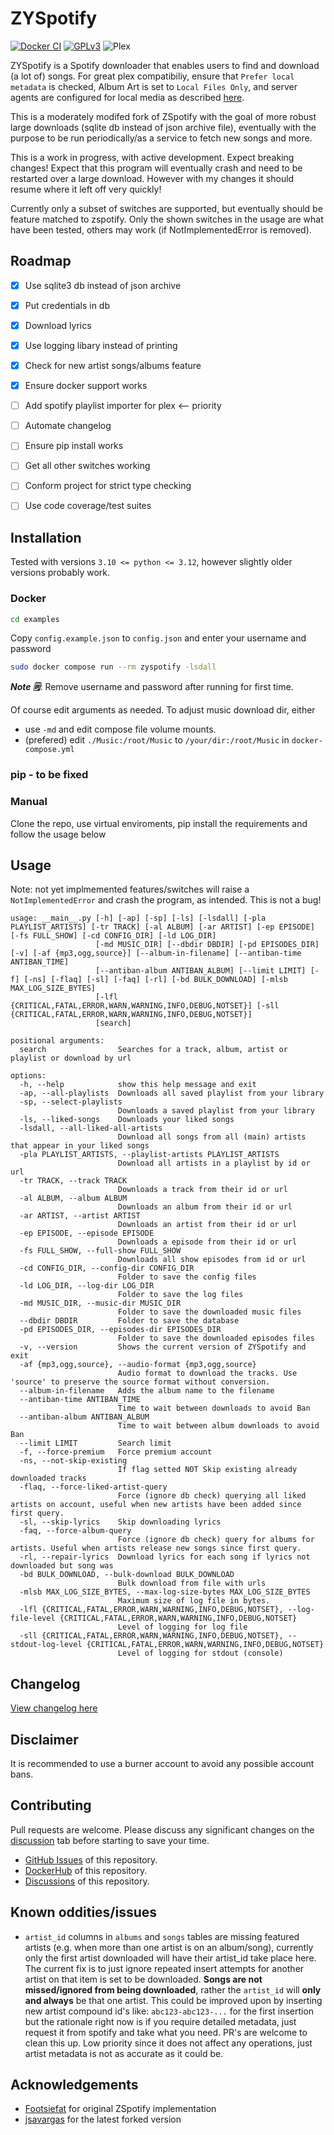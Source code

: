 # ZYSpotify

[![Docker CI](https://github.com/kaitallaoua/zyspotify/actions/workflows/docker-ci.yml/badge.svg)](https://github.com/kaitallaoua/zyspotify/actions/workflows/docker-ci.yml)
[![GPLv3](https://img.shields.io/badge/license-GPLv3-blue)](https://opensource.org/license/gpl-3-0)
![Plex](https://img.shields.io/badge/plex-%23E5A00D.svg?style=for-the-badge&logo=plex&logoColor=white)

ZYSpotify is a Spotify downloader that enables users to find and download (a lot of) songs. For great plex compatibiliy, ensure that `Prefer local metadata` is checked, Album Art is set to `Local Files Only`, and server agents are configured for local media as described [here](https://support.plex.tv/articles/215916117-adding-local-lyrics/). 

This is a moderately modifed fork of ZSpotify with the goal of more robust large downloads (sqlite db instead of json archive file), eventually with the purpose to be run periodically/as a service to fetch new songs and more.

This is a work in progress, with active development. Expect breaking changes! Expect that this program will eventually crash and need to be restarted over a large download. However with my changes it should resume where it left off very quickly! 


Currently only a subset of switches are supported, but eventually should be feature matched to zspotify. Only the shown switches in the usage are what have been tested, others may work (if NotImplementedError is removed).


## Roadmap

- [x] Use sqlite3 db instead of json archive
- [x] Put credentials in db
- [x] Download lyrics
- [x] Use logging libary instead of printing
- [x] Check for new artist songs/albums feature
- [x] Ensure docker support works
- [ ] Add spotify playlist importer for plex <-- priority
- [ ] Automate changelog
- [ ] Ensure pip install works
- [ ] Get all other switches working
- [ ] Conform project for strict type checking
- [ ] Use code coverage/test suites


## Installation
Tested with versions `3.10 <= python <= 3.12`, however slightly older versions probably work.
### Docker


```bash
cd examples
```

Copy `config.example.json` to `config.json` and enter your username and password

```bash
sudo docker compose run --rm zyspotify -lsdall
```

***Note 🗒️***: Remove username and password after running for first time.

Of course edit arguments as needed. To adjust music download dir, either
- use `-md` and edit compose file volume mounts.
- (prefered) edit `./Music:/root/Music` to `/your/dir:/root/Music` in `docker-compose.yml`



### pip - to be fixed


### Manual
Clone the repo, use virtual enviroments, pip install the requirements and follow the usage below

## Usage
Note: not yet implmemented features/switches will raise a `NotImplementedError` and crash the program, as intended. This is not a bug!
```
usage: __main__.py [-h] [-ap] [-sp] [-ls] [-lsdall] [-pla PLAYLIST_ARTISTS] [-tr TRACK] [-al ALBUM] [-ar ARTIST] [-ep EPISODE] [-fs FULL_SHOW] [-cd CONFIG_DIR] [-ld LOG_DIR]
                   [-md MUSIC_DIR] [--dbdir DBDIR] [-pd EPISODES_DIR] [-v] [-af {mp3,ogg,source}] [--album-in-filename] [--antiban-time ANTIBAN_TIME]
                   [--antiban-album ANTIBAN_ALBUM] [--limit LIMIT] [-f] [-ns] [-flaq] [-sl] [-faq] [-rl] [-bd BULK_DOWNLOAD] [-mlsb MAX_LOG_SIZE_BYTES]
                   [-lfl {CRITICAL,FATAL,ERROR,WARN,WARNING,INFO,DEBUG,NOTSET}] [-sll {CRITICAL,FATAL,ERROR,WARN,WARNING,INFO,DEBUG,NOTSET}]
                   [search]

positional arguments:
  search                Searches for a track, album, artist or playlist or download by url

options:
  -h, --help            show this help message and exit
  -ap, --all-playlists  Downloads all saved playlist from your library
  -sp, --select-playlists
                        Downloads a saved playlist from your library
  -ls, --liked-songs    Downloads your liked songs
  -lsdall, --all-liked-all-artists
                        Download all songs from all (main) artists that appear in your liked songs
  -pla PLAYLIST_ARTISTS, --playlist-artists PLAYLIST_ARTISTS
                        Download all artists in a playlist by id or url
  -tr TRACK, --track TRACK
                        Downloads a track from their id or url
  -al ALBUM, --album ALBUM
                        Downloads an album from their id or url
  -ar ARTIST, --artist ARTIST
                        Downloads an artist from their id or url
  -ep EPISODE, --episode EPISODE
                        Downloads a episode from their id or url
  -fs FULL_SHOW, --full-show FULL_SHOW
                        Downloads all show episodes from id or url
  -cd CONFIG_DIR, --config-dir CONFIG_DIR
                        Folder to save the config files
  -ld LOG_DIR, --log-dir LOG_DIR
                        Folder to save the log files
  -md MUSIC_DIR, --music-dir MUSIC_DIR
                        Folder to save the downloaded music files
  --dbdir DBDIR         Folder to save the database
  -pd EPISODES_DIR, --episodes-dir EPISODES_DIR
                        Folder to save the downloaded episodes files
  -v, --version         Shows the current version of ZYSpotify and exit
  -af {mp3,ogg,source}, --audio-format {mp3,ogg,source}
                        Audio format to download the tracks. Use 'source' to preserve the source format without conversion.
  --album-in-filename   Adds the album name to the filename
  --antiban-time ANTIBAN_TIME
                        Time to wait between downloads to avoid Ban
  --antiban-album ANTIBAN_ALBUM
                        Time to wait between album downloads to avoid Ban
  --limit LIMIT         Search limit
  -f, --force-premium   Force premium account
  -ns, --not-skip-existing
                        If flag setted NOT Skip existing already downloaded tracks
  -flaq, --force-liked-artist-query
                        Force (ignore db check) querying all liked artists on account, useful when new artists have been added since first query.
  -sl, --skip-lyrics    Skip downloading lyrics
  -faq, --force-album-query
                        Force (ignore db check) query for albums for artists. Useful when artists release new songs since first query.
  -rl, --repair-lyrics  Download lyrics for each song if lyrics not downloaded but song was
  -bd BULK_DOWNLOAD, --bulk-download BULK_DOWNLOAD
                        Bulk download from file with urls
  -mlsb MAX_LOG_SIZE_BYTES, --max-log-size-bytes MAX_LOG_SIZE_BYTES
                        Maximum size of log file in bytes.
  -lfl {CRITICAL,FATAL,ERROR,WARN,WARNING,INFO,DEBUG,NOTSET}, --log-file-level {CRITICAL,FATAL,ERROR,WARN,WARNING,INFO,DEBUG,NOTSET}
                        Level of logging for log file
  -sll {CRITICAL,FATAL,ERROR,WARN,WARNING,INFO,DEBUG,NOTSET}, --stdout-log-level {CRITICAL,FATAL,ERROR,WARN,WARNING,INFO,DEBUG,NOTSET}
                        Level of logging for stdout (console)
```

## Changelog

[View changelog here](https://github.com/kaitallaoua/zyspotify/blob/master/CHANGELOG.md)

## Disclaimer

It is recommended to use a burner account to avoid any possible account bans.

## Contributing

Pull requests are welcome. Please discuss any significant changes on the [discussion](https://github.com/kaitallaoua/zyspotify/discussions) tab before starting to save your time.

- [GitHub Issues](https://github.com/kaitallaoua/zyspotify/issues) of this repository.
- [DockerHub](https://hub.docker.com/r/kaitallaoua/zyspotify) of this repository.
- [Discussions](https://github.com/kaitallaoua/zyspotify/discussions) of this repository.

## Known oddities/issues
- `artist_id` columns in `albums` and `songs` tables are missing featured artists (e.g. when more than one artist is on an album/song), currently only the first artist downloaded will have their artist_id take place here. The current fix is to just ignore repeated insert attempts for another artist on that item is set to be downloaded. **Songs are not missed/ignored from being downloaded**, rather the `artist_id` will **only and always** be that one artist. This could be improved upon by inserting new artist compound id's like: `abc123-abc123-...` for the first insertion but the rationale right now is if you require detailed metadata, just request it from spotify and take what you need. PR's are welcome to clean this up. Low priority since it does not affect any operations, just artist metadata is not as accurate as it could be.

## Acknowledgements

- [Footsiefat](https://github.com/Footsiefat) for original ZSpotify implementation
- [jsavargas](https://github.com/jsavargas/zspotify) for the latest forked version